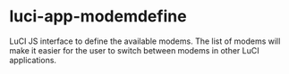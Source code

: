 # luci-app-modemdefine
LuCI JS interface to define the available modems. The list of modems will make it easier for the user to switch between modems in other LuCI applications.
